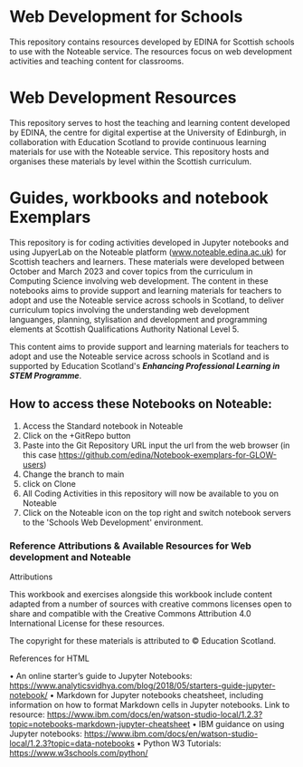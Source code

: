 # Web Development for Schools
This repository contains resources developed by EDINA for Scottish schools to use with the Noteable service. The resources focus on web development activities and teaching content for classrooms. 
# Web Development Resources
This repository serves to host the teaching and learning content developed by EDINA, the centre for digital expertise at the University of Edinburgh, in collaboration with Education Scotland to provide continuous learning materials for use with the Noteable service. This repository hosts and organises these materials by level within the Scottish curriculum. 

# Guides, workbooks and notebook Exemplars 

This repository is for coding activities developed in Jupyter notebooks and using JupyerLab on the Noteable platform (www.noteable.edina.ac.uk) for Scottish teachers and learners. These materials were developed between October and March 2023 and cover topics from the curriculum in Computing Science involving web development. The content in these notebooks aims to provide support and learning materials for teachers to adopt and use the Noteable service across schools in Scotland, to deliver curriculum topics involving the understanding web development languanges, planning, stylisation and development and programming elements at Scottish Qualifications Authority National Level 5.

This content aims to provide support and learning materials for teachers to adopt and use the Noteable service across schools in Scotland and is supported by Education Scotland's ***Enhancing Professional Learning in STEM Programme***. 

## How to access these Notebooks on Noteable: 
 1. Access the Standard notebook in Noteable
 2. Click on the +GitRepo button
 2. Paste into the Git Repository URL input the url from the web browser (in this case https://github.com/edina/Notebook-exemplars-for-GLOW-users)
 3. Change the branch to main 
 4. click on Clone
 5. All Coding Activities in this repository will now be available to you on Noteable
 6. Click on the Noteable icon on the top right and switch notebook servers to the 'Schools Web Development' environment. 

### Reference Attributions & Available Resources for Web development and Noteable

Attributions

This workbook and exercises alongside this workbook include content adapted from a number of sources with creative commons licenses open to share and compatible with the Creative Commons Attribution 4.0 International License for these resources. 

The copyright for these materials is attributed to © Education Scotland.


References for HTML


•	An online starter’s guide to Jupyter Notebooks: https://www.analyticsvidhya.com/blog/2018/05/starters-guide-jupyter-notebook/ 
•	Markdown for Jupyter notebooks cheatsheet, including information on how to format Markdown cells in Jupyter notebooks. 
Link to resource: https://www.ibm.com/docs/en/watson-studio-local/1.2.3?topic=notebooks-markdown-jupyter-cheatsheet 
•	IBM guidance on using Jupyter notebooks: https://www.ibm.com/docs/en/watson-studio-local/1.2.3?topic=data-notebooks 
•	Python W3 Tutorials: https://www.w3schools.com/python/ 

